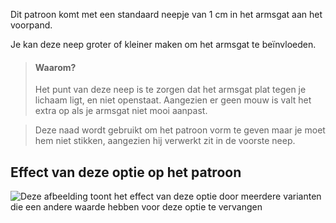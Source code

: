 Dit patroon komt met een standaard neepje van 1 cm in het armsgat aan het voorpand.

Je kan deze neep groter of kleiner maken om het armsgat te beïnvloeden.

> #### Waarom?
>
> Het punt van deze neep is te zorgen dat het armsgat plat tegen je lichaam ligt, en niet openstaat. Aangezien er geen mouw is valt het extra op als je armsgat niet mooi aanpast.

> Deze naad wordt gebruikt om het patroon vorm te geven maar je moet hem niet stikken, aangezien hij verwerkt zit in de voorste neep.

## Effect van deze optie op het patroon

![Deze afbeelding toont het effect van deze optie door meerdere varianten die een andere waarde hebben voor deze optie te vervangen](wahid_frontscyedart_sample.svg "Effect van deze optie op het patroon")
